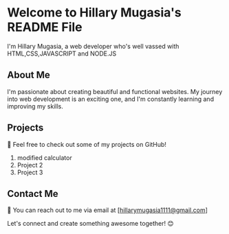 # Welcome to Hillary Mugasia's README File

I'm Hillary Mugasia, a web developer who's well vassed with HTML,CSS,JAVASCRIPT and NODE.JS

## About Me
I'm passionate about creating beautiful and functional websites. My journey into web development is an exciting one, and I'm constantly learning and improving my skills.

## Projects
🌟 Feel free to check out some of my projects on GitHub!

1. modified calculator
2. Project 2
3. Project 3

## Contact Me
📧 You can reach out to me via email at [hillarymugasia1111@gmail.com]

Let's connect and create something awesome together! 😊
